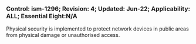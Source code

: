 ### Control: ism-1296; Revision: 4; Updated: Jun-22; Applicability: ALL; Essential Eight:N/A
<p>Physical security is implemented to protect network devices in public areas from physical damage or unauthorised access.</p>